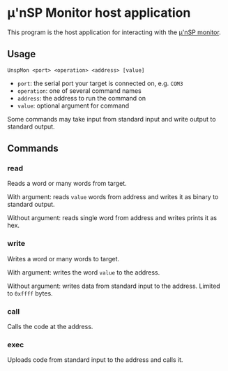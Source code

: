 ﻿μ'nSP Monitor host application
==============================

This program is the host application for interacting with the [μ'nSP monitor](https://github.com/GMMan/unsp-monitor).

Usage
-----

```
UnspMon <port> <operation> <address> [value]
```

- `port`: the serial port your target is connected on, e.g. `COM3`
- `operation`: one of several command names
- `address`: the address to run the command on
- `value`: optional argument for command

Some commands may take input from standard input and write output to standard
output.

Commands
--------

### read

Reads a word or many words from target.

With argument: reads `value` words from address and writes it as binary to
standard output.

Without argument: reads single word from address and writes prints it as hex.

### write

Writes a word or many words to target.

With argument: writes the word `value` to the address.

Without argument: writes data from standard input to the address. Limited to
`0xffff` bytes.

### call

Calls the code at the address.

### exec

Uploads code from standard input to the address and calls it.
